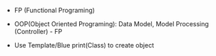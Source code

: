 * FP (Functional Programing)
* OOP(Object Oriented Programing): Data Model, Model Processing (Controller) - FP

* Use Template/Blue print(Class) to create object